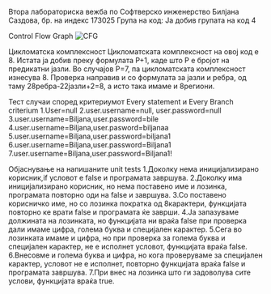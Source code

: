 Втора лабораториска вежба по Софтверско инженерство
Билјана Саздова, бр. на индекс 173025
Група на код:
Ја добив групата на код 4

Control Flow Graph
![CFG](CFG_173025.jpg)

Цикломатска комплексност
Цикломатската комплексност на овој код е 8. 
Истата ја добив преку формулата P+1, каде што P е бројот на предикатни јазли. 
Во случајoв P=7, па цикломатската комплексност изнесува 8.
Проверка направив и со формулата за јазли и ребра, од таму 28ребра-22јазли+2=8, а исто така имаме и 8региони.

Тест случаи според критериумот Every statement и Every Branch criterium	
1.User=null	
2.user.username=null, user.password=null	
3.user.username=Biljana,user.password=bile	
4.user.username=Biljana,user.pasword=biljanaa	
5.user.username=Biljana,user.password=biljana1	
6.user.username=Biljana,user.password=Biljana1	
7.user.username=Biljana,user.password=Biljana1!	

Објаснување на напишаните unit tests
1.Доколку нема иницијализирано корисник,if условот е false и програмата завршува.
2.Доколку има иницијализирано корисник, но нема поставено име и лозинка, програмата повторно оди на false и завршува.
3.Со поставено корисничко име, но со лозинка пократка од 8карактери, функцијата повторно ке врати false и програмата ќе заврши.
4.Ја запазуваме должината на лозинката, но функцијата ни враќа false при проверка дали имаме цифра, голема буква и специјален карактер.
5.Сега во лозинката имаме и цифра, но при проверка за голема буква и специјален карактер, не е исполнет условот, функцијата враќа false.
6.Внесовме и голема буква и цифра, но кога проверуваме за специјален карактер, условот не е исполнет, повторно функцијата враќа false и програмата завршува.
7.При внес на лозинка што ги задоволува сите услови, функцијата враќа true.
